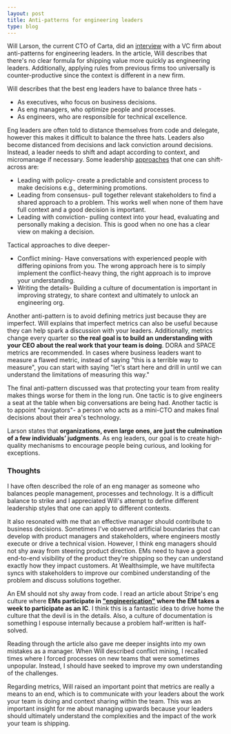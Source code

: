 ```yaml
---
layout: post
title: Anti-patterns for engineering leaders
type: blog
---
```


Will Larson, the current CTO of Carta, did an [interview](https://review.firstround.com/unexpected-anti-patterns-for-engineering-leaders-lessons-from-stripe-uber-carta/) with a VC firm about anti-patterns for engineering leaders. In the article, Will describes that there's no clear formula for shipping value more quickly as engineering leaders. Additionally, applying rules from previous firms too universally is counter-productive since the context is different in a new firm.

Will describes that the best eng leaders have to balance three hats -
 * As executives, who focus on business decisions.
 * As eng managers, who optimize people and processes.
 * As engineers, who are responsible for technical excellence.

Eng leaders are often told to distance themselves from code and delegate, however this makes it difficult to balance the three hats. Leaders also become distanced from decisions and lack conviction around decisions. Instead, a leader needs to shift and adapt according to context, and micromanage if necessary. Some leadership [approaches](https://lethain.com/developing-leadership-styles/?ref=review.firstround.com) that one can shift-across are:
 * Leading with policy- create a predictable and consistent process to make decisions e.g., determining promotions.
 * Leading from consensus- pull together relevant stakeholders to find a shared approach to a problem. This works well when none of them have full context and a good decision is important.
 * Leading with conviction- pulling context into your head, evaluating and personally making a decision. This is good when no one has a clear view on making a decision.

Tactical approaches to dive deeper-
 * Conflict mining- Have conversations with experienced people with differing opinions from you. The wrong approach here is to simply implement the conflict-heavy thing, the right approach is to improve your understanding.
 * Writing the details- Building a culture of documentation is important in improving strategy, to share context and ultimately to unlock an engineering org.

Another anti-pattern is to avoid defining metrics just because they are imperfect. Will explains that imperfect metrics can also be useful because they can help spark a discussion with your leaders. Additionally, metrics change every quarter so **the real goal is to build an understanding with your CEO about the real work that your team is doing**. DORA and SPACE metrics are recommended. In cases where business leaders want to measure a flawed metric, instead of saying "this is a terrible way to measure", you can start with saying "let's start here and drill in until we can understand the limitations of measuring this way."

The final anti-pattern discussed was that protecting your team from reality makes things worse for them in the long run. One tactic is to give engineers a seat at the table when big conversations are being had. Another tactic is to appoint "navigators"- a person who acts as a mini-CTO and makes final decisions about their area's technology. 

Larson states that **organizations, even large ones, are just the culmination of a few individuals’ judgments**. As eng leaders, our goal is to create high-quality mechanisms to encourage people being curious, and looking for exceptions.

### Thoughts
I have often described the role of an eng manager as someone who balances people management, processes and technology. It is a difficult balance to strike and I appreciated Will's attempt to define different leadership styles that one can apply to different contexts.

It also resonated with me that an effective manager should contribute to business decisions. Sometimes I've observed artificial boundaries that can develop with product managers and stakeholders, where engineers mostly execute or drive a technical vision. However, I think eng managers should not shy away from steering product direction. EMs need to have a good end-to-end visibility of the product they're shipping so they can understand exactly how they impact customers. At Wealthsimple, we have multifecta syncs with stakeholders to improve our combined understanding of the problem and discuss solutions together.

An EM should not shy away from code. I read an article about Stripe's eng culture where **EMs participate in ["engineerication"](https://newsletter.pragmaticengineer.com/p/stripe-part-2) where the EM takes a week to participate as an IC**. I think this is a fantastic idea to drive home the culture that the devil is in the details. Also, a culture of documentation is something I espouse internally because a problem half-written is half-solved.

Reading through the article also gave me deeper insights into my own mistakes as a manager. When Will described conflict mining, I recalled times where I forced processes on new teams that were sometimes unpopular. Instead, I should have seeked to improve my own understanding of the challenges.

Regarding metrics, Will raised an important point that metrics are really a means to an end, which is to communicate with your leaders about the work your team is doing and context sharing within the team. This was an important insight for me about managing upwards because your leaders should ultimately understand the complexities and the impact of the work your team is shipping.